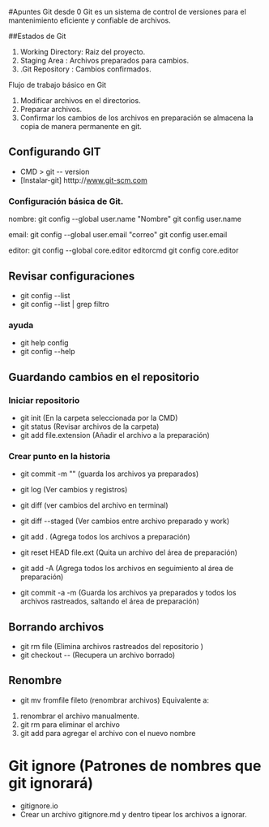 #Apuntes Git desde 0
Git es un sistema de control de versiones para el mantenimiento eficiente y confiable de archivos.


##Estados de Git

1. Working Directory:   Raiz del proyecto.
2. Staging Area     :   Archivos preparados para cambios.
3. .Git Repository  :   Cambios confirmados.

Flujo de trabajo básico en Git

1. Modificar archivos en el directorios.
2. Preparar archivos.
3. Confirmar los cambios de los archivos en preparación se almacena la copia de manera permanente en git.

## Configurando GIT

* CMD > git -- version
* [Instalar-git] htttp://www.git-scm.com

### Configuración básica de Git.

nombre: git config --global user.name "Nombre"
        git config user.name

email:  git config --global user.email "correo"
        git config user.email

editor: git config --global core.editor editorcmd
        git config core.editor

## Revisar configuraciones

* git config --list
* git config --list | grep filtro

### ayuda

* git help config   
* git config --help


## Guardando cambios en el repositorio

### Iniciar repositorio 
* git init                  (En la carpeta seleccionada por la CMD)
* git status                (Revisar archivos de la carpeta)
* git add file.extension    (Añadir el archivo a la preparación)

### Crear punto en la historia
* git commit -m ""          (guarda los archivos ya preparados)
* git log                   (Ver cambios y registros)
* git diff                  (ver cambios del archivo en terminal)
* git diff --staged         (Ver cambios entre archivo preparado y work)
    
* git add .                 (Agrega todos los archivos a preparación)
* git reset HEAD file.ext   (Quita un archivo del área de preparación)
* git add -A                (Agrega todos los archivos en seguimiento al área de preparación)

* git commit -a -m          (Guarda los archivos ya preparados y todos los archivos rastreados, saltando el área de preparación)


## Borrando archivos

* git rm file               (Elimina archivos rastreados del repositorio )
* git checkout -- <file>    (Recupera un archivo borrado)

## Renombre

* git mv fromfile fileto    (renombrar archivos)
Equivalente a:
1. renombrar el archivo manualmente.
2. git rm para eliminar el archivo
3. git add para agregar el archivo con el nuevo nombre

# Git ignore (Patrones de nombres que git ignorará)

* gitignore.io
* Crear un archivo gitignore.md y dentro tipear los archivos a ignorar.